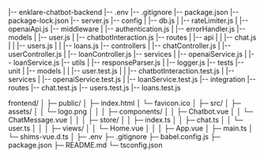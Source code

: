 |-- enklare-chatbot-backend
    |-- .env
    |-- .gitignore
    |-- package.json
    |-- package-lock.json
    |-- server.js
    |-- config
    |   |-- db.js
    |   |-- rateLimiter.js
    |   |-- openaiApi.js
    |-- middleware
    |   |-- authentication.js
    |   |-- errorHandler.js
    |-- models
    |   |-- user.js
    |   |-- chatbotInteraction.js
    |-- routes
    |   |-- api
    |   |   |-- chat.js
    |   |   |-- users.js
    |   |   |-- loans.js
    |-- controllers
    |   |-- chatController.js
    |   |-- userController.js
    |   |-- loanController.js
    |-- services
    |   |-- openaiService.js
    |   |-- loanService.js
    |-- utils
    |   |-- responseParser.js
    |   |-- logger.js
    |-- tests
        |-- unit
        |   |-- models
        |   |   |-- user.test.js
        |   |   |-- chatbotInteraction.test.js
        |   |-- services
        |       |-- openaiService.test.js
        |       |-- loanService.test.js
        |-- integration
            |-- routes
                |-- chat.test.js
                |-- users.test.js
                |-- loans.test.js

frontend/
│
├─ public/
│   ├─ index.html
│   └─ favicon.ico
│
├─ src/
│   ├─ assets/
│   │   └─ logo.png
│   │
│   ├─ components/
│   │   ├─ Chatbot.vue
│   │   └─ ChatMessage.vue
│   │
│   ├─ store/
│   │   ├─ index.ts
│   │   ├─ chat.ts
│   │   └─ user.ts
│   │
│   ├─ views/
│   │   └─ Home.vue
│   │
│   ├─ App.vue
│   ├─ main.ts
│   └─ shims-vue.d.ts
│
├─ .env
├─ .gitignore
├─ babel.config.js
├─ package.json
├─ README.md
└─ tsconfig.json


